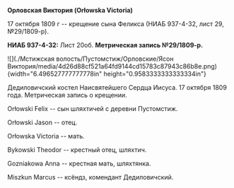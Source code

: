 **Орловская Виктория (Orłowska Victoria)**

17 октября 1809 г -- крещение сына Феликса (НИАБ 937-4-32, лист 29,
№29/1809-р).

**НИАБ 937-4-32:** Лист 20об. **Метрическая запись №29/1809-р.**

![](./Мстижская волость/Пустомстиж/Орловские/Ясон Виктория/media/4d26d88cf521a64fd9144cd15783c87943c86b8e.png){width="6.496527777777778in"
height="0.9583333333333334in"}

Дедиловичский костел Наисвятейшего Сердца Иисуса. 17 октября 1809 года.
Метрическая запись о крещении.

Orłowski Felix -- сын шляхтичей с деревни Пустомстиж.

Orłowski Jason -- отец.

Orłowska Victoria -- мать.

Bykowski Theodor -- крестный отец, шляхтич.

Gozniakowa Anna -- крестная мать, шляхтянка.

Miszkun Marcus -- ксёндз, комендант Дедиловичский.
